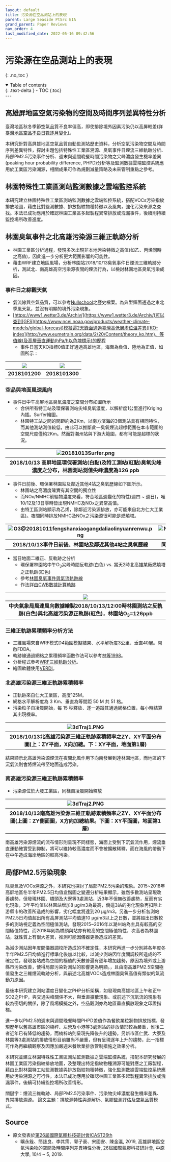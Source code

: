 ```yaml
---
layout: default
title: 污染源在空品測站上的表現
parent: Large Seaside PtSrc EIA
grand_parent: Paper Reviews
nav_order: 4
last_modified_date: 2022-05-16 09:42:56
---
```


# 污染源在空品測站上的表現
{: .no_toc }

<details open markdown="block">
  <summary>
    Table of contents
  </summary>
  {: .text-delta }
- TOC
{:toc}
</details>
---

## 高雄屏地區空氣污染物的空間及時間序列差異特性分析
臺灣地區秋冬季節空氣品質不良率偏高，即使排除境外因素污染仍以高屏較差(詳[臺灣地區空品不良日數逐月變化](https://sinotec2.github.io/Focus-on-Air-Quality/PaperReview/LargeSSPtSrcEIA/3TerrainEffect/#臺灣地區空品不良日數逐月變化))。

本研究針對高屏雄地區空氣品質自動監測站歷史資料，分析空氣污染物空間及時間序列差異特性，探討主題包括特殊性工業區溯源、臭氧事件日煙流三維軌跡分析、局部PM2.5污染事件分析、週末與週間晚餐時間污染物之尖峰濃度發生機率差異(peaking hour probability difference, PHPD)分析等及監測數據雲端監控系統應用於工業區污染溯源，相關成果可作為規劃減量策略及未來管制重點之參考。

## 林園特殊性工業區測站監測數據之雲端監控系統
本研究建立林園特殊性工業區測站監測數據之雲端監控系統，搭配VOCs污染指紋排放地圖，藉由比對監測數據、排放指紋物種特徵以及風向，強化污染來源之查找。本法已成功應用於確認林園工業區多起製程異常排放或洩漏事件，後續則持續監控場所改善進度。


## 林園臭氧事件之北高雄污染源三維正軌跡分析
- 林園工業區分析過程，發現多次出現非本地污染特徵之高值(如乙、丙烯同時之高值)，因此進一步分析更大範圍影響的可能性。
- 藉由WRF建立地區風場，分析林園站2018/10/13臭氧事件日煙流三維軌跡分析，測試北、南高雄高空污染源夜間的煙流行為，以檢討林園地區臭氧污染成因。
### 事件日之綜觀天氣
- 氣流線與空氣品質，可以參考[Nullschool][NS20181013]之歷史檔案。為典型鋒面通過之東北季風天氣，並沒有明顯的境外污染現象。
- [https://www1.wetter3.de/Archiv/](https://www1.wetter3.de/Archiv/)可以查到[GFS](https://www.ncei.noaa.gov/products/weather-climate-models/global-forecast)模擬這2天鋒面通過臺灣高低層虛位溫差異([KO-index](http://www.eumetrain.org/data/2/20/Content/theory_ko.htm)、等值線)及高層垂直運動(hPa/h以色塊標示)的歷程
  - 事件日當天KO指標0值正好通過高雄地區，海面為負值、陸地為正值，如圖所示：

| ![](https://github.com/sinotec2/Focus-on-Air-Quality/raw/main/assets/images/2018101200_10_as.gif)|![](https://github.com/sinotec2/Focus-on-Air-Quality/raw/main/assets/images/2018101300_10_as.gif)|
|:-:|:-:|
| <b>2018101200</b>|<b>2018101300</b>|

[NS20181013]: <https://earth.nullschool.net/#2018/10/13/0400Z/chem/surface/level/overlay=cosc/orthographic=-238.92,24.73,2066> "https://earth.nullschool.net/#2018/10/13/0400Z/chem/surface/level/overlay=cosc/orthographic=-238.92,24.73,2066"

### 空品與地面風速風向
- 事件日中午高屏地區臭氧濃度之空間分布如圖所示
  - 合併所有特工站及環保署測站尖峰臭氧濃度，以解析度1公里進行Kriging內插。Surfer繪圖。
  - 林園特工站之間的間距約為2Km，以南方濱海的3個測站具有相同特性，而其他測站測值較低，由此可以推斷此一臭氧煙流超標範圍在本市範圍的空間尺度僅約2Km。然而對潮州站與下游大範圍，都有可能是超標的狀況。

| ![20181013Surfer.png](https://github.com/sinotec2/Focus-on-Air-Quality/raw/main/assets/images/20181013Surfer.png)|
|:-:|
| <b>2018/10/13 高屏地區環保署測站(白點)及特工測站(紅點)臭氧尖峰濃度之分布，林園測站測值尖峰濃度為126 ppb</b>|

- 事件日前後、環保署林園站及鄰近其他4站之臭氧歷線如下圖所示。
  - 林園站之高濃度確實有其空間的獨立性
  - 而NOx/NMHC前驅物濃度來看，符合地區週變化的特性(週四 ~ 週日)，唯10/12及13日零時皆出現NMHC及NOx之異常高值。
  - 由特工區測站顯示為乙烯，除鄰近污染源排放，亦可能來自北方仁大工業區)。夜間同時排放NMHC及NOx之污染源很可能是燃燒塔。

| ![O3@20181011fengshanxiaogangdaliaolinyuanrenwu.png](https://github.com/sinotec2/Focus-on-Air-Quality/raw/main/assets/images/O3@20181011fengshanxiaogangdaliaolinyuanrenwu.png)|![NOxO3NMHC@20181011linyuan.png](https://github.com/sinotec2/Focus-on-Air-Quality/raw/main/assets/images/NOxO3NMHC@20181011linyuan.png)|
|:--:|:--:|
|<b>2018/10/13事件日前後、林園站及鄰近其他4站之臭氧歷線</b>|<b>同時段林園站NOx及NMHC與臭氧歷線</b>|

- 當日地面二維正、反軌跡之分析
  - 環保署林園站中午O<sub>3</sub>尖峰時間反軌跡(白色) vs. 當天2時北高雄某廠燃燒塔之正軌跡(紅色)
  - 參考[林園臭氧事件與氣流軌跡線](https://sinotec2.github.io/Focus-on-Air-Quality/PaperReview/LargeSSPtSrcEIA/3TerrainEffect/#林園臭氧事件與氣流軌跡線)
  - 作法詳[由CWB數據計算軌跡](https://sinotec2.github.io/Focus-on-Air-Quality/wind_models/CODiS/traj/)

| ![](https://github.com/sinotec2/Focus-on-Air-Quality/raw/main/assets/images/LinyuanBTRJ1.PNG)|
|:-:|
| <b>中央氣象局風速風向數據繪製2018/10/13/12:00時林園測站之反軌跡(白色)與北高雄污染源正軌跡(紅色)，林園站O<sub>3</sub>=126ppb</b>|

### 三維正軌跡累積頻率分析方法
- 三維風場來自WRF模式D4範圍模擬結果、水平解析度3公里、垂直40層。開啟FDDA。
- 軌跡線通過網格之累積頻率函數作法可以參考[林等1998][林等1998]。
- 分析程式參考[WRF三維軌跡分析](https://sinotec2.github.io/Focus-on-Air-Quality/TrajModels/traj3D/)。
- 繪圖軟體使用[VERDI](https://sinotec2.github.io/Focus-on-Air-Quality/utilities/Graphics/VERDI)。

[林等1998]: <http://mopl.as.ntu.edu.tw/web/ASJ/26/26-3-3.pdf> "林能暉、彭啟明、陳進煌(1998) 東亞硫化物之長程輸送: 氣流軌跡線之應用, 大氣科學26:3, 265-280."

### 北高雄污染源三維正軌跡累積頻率
- 正軌跡來自仁大工業區，高度125M。
- 網格水平解析度為 3 Km、垂直為等間距 50 M 共 51 格。
- 污染粒子自凌晨開始，每 15 秒釋放、逐一追蹤其通過網格位置，每小時結算其出現機率。


| ![3dTraj1.PNG](https://github.com/sinotec2/Focus-on-Air-Quality/raw/main/assets/images/3dTraj1.PNG)|
|:-:|
| <b>2018/10/13北高雄污染源三維正軌跡累積頻率之ZY、XY平面分布圖(上：ZY平面，X向加總。下：XY平面，地面第1層)</b>|

結果顯示北高雄污染源煙流在夜間北風作用下向南發展到達林園地區，而地區的下沉氣流則會將煙流帶至地面造成污染。

### 南高雄污染源三維正軌跡累積頻率
- 污染源位於大發工業區，同樣自凌晨開始釋放

| ![3dTraj2.PNG](https://github.com/sinotec2/Focus-on-Air-Quality/raw/main/assets/images/3dTraj2.PNG)|
|:-:|
| <b>2018/10/13南高雄污染源三維正軌跡累積頻率之ZY、XY平面分布圖(上圖：ZY側面圖，X方向加總結果。下圖：XY平面圖，地面第1層)</b>|

南高雄污染源煙流的流布情形則呈現不同樣態，海面上受到下沉氣流作用，煙流垂直運動確實受到抑制，將可以維持較高濃度而不會被擴散稀釋，而在海風的帶動下在中午造成海岸地區的較高污染。

## 局部PM2.5污染現象
除臭氧及VOCs溯源之外，本研究也探討了局部PM2.5污染的現象。2015~2018年高屏地區冬半年PM2.5日均值盒鬚圖之變遷分析結果顯示，雖然多數測站呈現改善趨勢，但發現林園、橋頭及大寮等3處測站，近3年不但無改善趨勢，反而有劣化現象，3年平均值以林園站增加8 μg/m3為最高，倘這3站的劣化現象再扣除上游縣市的改善所造成的影響，劣化幅度將達到20 μg/m3。另進一步分析各測站PM2.5日均值超出所有高屏測站平均值達10 μg/m3以上之日數，並將超出日數較多的測站視定義為空間極值測站，發現2015~2016年以潮州站為主具有較高的空間極值特性，而2018年則為橋頭與站亦有較高的空間極值特性，次高者為林圜站，就性質上有很大差異，推測可能因儀器更換造成的差異。

為減少測站因年度間儀器調校所造成的不確定性，本研究再進一步分別將各年度冬半年PM2.5日均值進行標準化後加以比較，以減少測站因年度間調校所造成的不確定性，發現各站成為空間的極值的天數普遍有逐年增加趨勢，原因為境外或上游縣市污染改善，使得局部污染對測站的影響更為明顯。，且由南高雄PM2.5空間極值發生之三維煙流軌跡分析，與前述北高雄VOCs造成林園臭氧高值有類似的氣流動力原因。

最後本研究建立測站濃度日變化之PHP分析架構，如發現南高雄地區上午和正午SO2之PHP，與交通尖峰關係不大，與垂直擴散現象、或前述下沉氣流的現象有較為密切的關係，除了風場模擬之外，空品觀測亦為地區垂直擴散現象之印證指標。

進一步以PM2.5的週末與週間晚餐時間PHPD差值作為餐飲業粒狀物排放指標，發現歷年以舊高雄市區的楠梓、左營及小港等3處測站的排放情形較為嚴重，惟後二者近年已有降低的趨勢，而楠梓站則呈現先降後升的趨勢。另新市區仁武、大寮及林園等3處測站的排放情形目前雖尚不嚴重，但有呈現逐年上升的趨勢，此一指標可作為再繼續觀察及因應加嚴週末餐飲業排放管制措施之效果分析。

本研究並建立林園特殊性工業區測站監測數據之雲端監控系統，搭配本研究發展的林園工業區污染指紋排放地圖，及整理出特定指紋物種溯源可能對應之工廠製程，藉由比對林園特工站監測數據與排放指紋物種特徵，強化監測數據雲端監控系統應用於污染溯源之可行性。本法已成功應用於確認林園工業區多起製程異常排放或洩漏事件，後續可持續監控場所改善情形。

關鍵字：煙流三維軌跡、局部PM2.5污染事件、污染物尖峰濃度發生機率差異、異常排放溯源。
論文主題：排放源特性與源解析、氣膠監測評估及空氣品質模式。

## Source
- 原文發表於[第26屆國際氣膠科技研討會ICAST26th](http://www.taar.org.tw/uploads/conference/1016/2019ICAST手冊_0925r1.pdf)
  - 曠永銓、簡誌良、李其霈、郭子豪、宋國安、陳金瀛, 2019, 高雄屏地區空氣污染物的空間及時間序列差異特性分析, 26屆國際氣膠科技研討會, 中原大學, 10/4 ~ 5, 2019.
